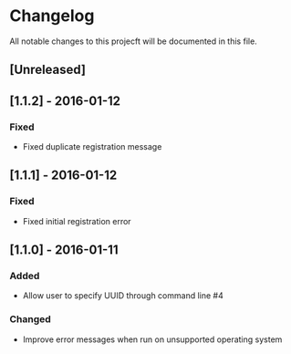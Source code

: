 # Changelog
All notable changes to this projecft will be documented in this file.

## [Unreleased]

## [1.1.2] - 2016-01-12
### Fixed
- Fixed duplicate registration message

## [1.1.1] - 2016-01-12
### Fixed
- Fixed initial registration error

## [1.1.0] - 2016-01-11
### Added
- Allow user to specify UUID through command line #4

### Changed
- Improve error messages when run on unsupported operating system
